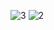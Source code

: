 ![3](https://github.com/user-attachments/assets/2abc2588-5501-4a00-a338-e6ca56bc8d7f)
![2](https://github.com/user-attachments/assets/9fcc65ef-0524-4471-ba74-038f607420b8)
